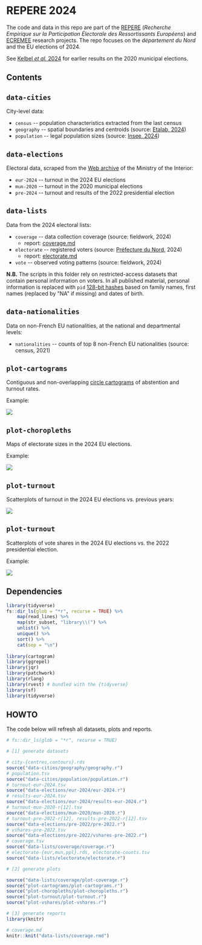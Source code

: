 # REPERE 2024

The code and data in this repo are part of the [REPERE][repere] (_Recherche Empirique sur la Participation Électorale des Ressortissants Européens_) and [ECREMEE][ecremee] research projects. The repo focuses on the _département du Nord_ and the EU elections of 2024.

[repere]: https://sms.univ-tlse2.fr/accueil-sms/la-recherche/operations-structurantes/repere-recherche-empirique-sur-la-participation-electorale-des-ressortissants-europeens
[ecremee]: https://anr.fr/Project-ANR-22-CE41-0006

See [Kelbel _et al._ 2024][pag24] for earlier results on the 2020 municipal elections.

[pag24]: https://doi.org/10.17645/pag.7507

## Contents

## `data-cities`

City-level data:

- `census` -- population characteristics extracted from the last census
- `geography` -- spatial boundaries and centroids (source: [Etalab, 2024][geo])
- `population` -- legal population sizes (source: [Insee, 2024][legal-pop])

[geo]: https://geo.api.gouv.fr/
[legal-pop]: https://www.insee.fr/fr/statistiques/7739582

## `data-elections`

Electoral data, scraped from the [Web archive][elections] of the Ministry of the Interior:

- `eur-2024` -- turnout in the 2024 EU elections
- `mun-2020` -- turnout in the 2020 municipal elections
- `pre-2024` -- turnout and results of the 2022 presidential election

[elections]: https://www.archives-resultats-elections.interieur.gouv.fr/

## `data-lists`

Data from the 2024 electoral lists:

- `coverage` -- data collection coverage (source: fieldwork, 2024)
  - report: [coverage.md](data-lists/coverage/coverage.md)
- `electorate` -- registered voters (source: [Préfecture du Nord][pref59], 2024)
  - report: [electorate.md](data-lists/electorate/electorate.md)
- `vote` -- observed voting patterns (source: fieldwork, 2024)

[pref59]: https://www.nord.gouv.fr/

__N.B.__ The scripts in this folder rely on restricted-access datasets that contain personal information on voters. In all published material, personal information is replaced with `pid` [128-bit hashes][hash] based on family names, first names (replaced by "NA" if missing) and dates of birth.

[hash]: https://rlang.r-lib.org/reference/hash.html

## `data-nationalities`

Data on non-French EU nationalities, at the national and departmental levels:

- `nationalities` -- counts of top 8 non-French EU nationalities (source: census, 2021)

## `plot-cartograms`

Contiguous and non-overlapping [circle cartograms][dorling96] of abstention and turnout rates.

Example:

![](plot-cartograms/cartogram-pct_abs-eur24.jpg)

[dorling96]: https://www.dannydorling.org/wp-content/files/dannydorling_publication_id1448.pdf

## `plot-choropleths`

Maps of electorate sizes in the 2024 EU elections.

Example:

![](plot-choropleths/choropleth-n_eur.jpg)

## `plot-turnout`

Scatterplots of turnout in the 2024 EU elections vs. previous years:

![](plot-turnout/plot-turnout.jpg)

## `plot-turnout`

Scatterplots of vote shares in the 2024 EU elections vs. the 2022 presidential election.

Example:

![](plot-vshares/plot-vshares-rn-ensemble.jpg)

## Dependencies

```r
library(tidyverse)
fs::dir_ls(glob = "*r", recurse = TRUE) %>% 
    map(read_lines) %>% 
    map(str_subset, "library\\(") %>% 
    unlist() %>% 
    unique() %>% 
    sort() %>% 
    cat(sep = "\n")
    
library(cartogram)
library(ggrepel)
library(jqr)
library(patchwork)
library(rlang)
library(rvest) # bundled with the {tidyverse}
library(sf)
library(tidyverse)
```

## HOWTO

The code below will refresh all datasets, plots and reports.

```r
# fs::dir_ls(glob = "*r", recurse = TRUE)

# [1] generate datasets

# city-{centres,contours}.rds
source("data-cities/geography/geography.r")
# population.tsv
source("data-cities/population/population.r")
# turnout-eur-2024.tsv
source("data-elections/eur-2024/eur-2024.r")
# results-eur-2024.tsv
source("data-elections/eur-2024/results-eur-2024.r")
# turnout-mun-2020-r[12].tsv
source("data-elections/mun-2020/mun-2020.r")
# turnout-pre-2022-r[12], results-pre-2022-r[12].tsv
source("data-elections/pre-2022/pre-2022.r")
# vshares-pre-2022.tsv
source("data-elections/pre-2022/vshares-pre-2022.r")
# coverage.tsv
source("data-lists/coverage/coverage.r")
# electorate-{eur,mun,ppl}.rds, electorate-counts.tsv
source("data-lists/electorate/electorate.r")

# [2] generate plots

source("data-lists/coverage/plot-coverage.r")
source("plot-cartograms/plot-cartograms.r")
source("plot-choropleths/plot-choropleths.r")
source("plot-turnout/plot-turnout.r")
source("plot-vshares/plot-vshares.r")

# [3] generate reports
library(knitr)

# coverage.md
knitr::knit("data-lists/coverage.rmd")
```
